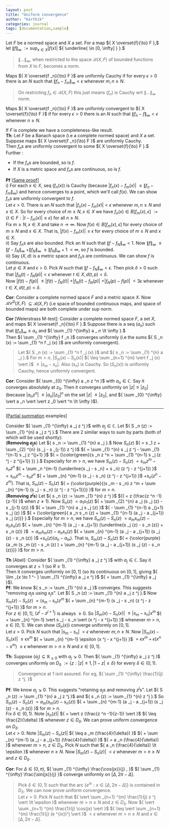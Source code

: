 ```yaml
---
layout: post
title: "Uniform convergence"
author: "Karthik"
categories: journal
tags: [documentation,sample]
---
```


Let ${ F }$ be a normed space and ${ X }$ a set. For a map ${ X \overset{f}{\to} F },$ let ${ \lVert f \rVert _{\infty}  }$ ${ := \sup _{ x \in X} \vert f (x) \vert }$ ${ \underline{ \in [0, \infty] } }.$   
> ${ \lVert \ldots \rVert _{\infty}, }$ when restricted to the space ${ \mathcal{B}(X, F) }$ of bounded functions from ${ X }$ to ${ F, }$ becomes a norm. 

Maps ${ X \overset{f _n}{\to} F }$ are uniformly Cauchy if for every ${ \epsilon \gt 0 }$ there is an ${ N }$ such that ${ \lVert f _n - f _m \rVert _{\infty} \lt \epsilon }$ whenever ${ m, n \geq N }.$   
> On restricting ${ f _n \in \mathcal{B}(X, F) }$ this just means ${ (f _n) }$ is Cauchy wrt ${ \lVert \ldots \rVert _{\infty} }$ norm. 

Maps ${ X \overset{f _n}{\to} F }$ are uniformly convergent to ${ X \overset{f}{\to} F }$ if for every ${ \epsilon \gt 0 }$ there is an ${ N }$ such that ${ \lVert f _n - f \rVert _{\infty} \lt \epsilon }$ whenever ${ n \geq N }.$ 

If ${ F }$ is complete we have a completeness-like result.     
**Th**: Let ${ F }$ be a Banach space (i.e a complete normed space) and ${ X }$ a set. Suppose maps ${ X \overset{f _n}{\to} F }$ are uniformly Cauchy.   
Then ${ f _n }$s are uniformly convergent to some ${ X \overset{f}{\to} F }.$ Further :   
* If the ${ f _n }$s are bounded, so is ${ f }.$ 
* If ${ X }$ is a metric space and ${ f _n }$s are continuous, so is ${ f }.$   

**Pf** [[Same proof](https://bvenkatakarthik.github.io/NormsC01)]    
i) For each ${ x \in X },$ seq ${ (f _n (x)) }$ is Cauchy (because ${ \vert f _n (x) - f _ m (x) \vert }$ ${ \leq \lVert f _n - f _m \rVert _{\infty} }$) and hence converges to a point, which we'll call ${ f(x) }.$ We can show ${ f _n }$s are uniformly convergent to ${ f }.$   
Let ${ \epsilon \gt 0 }.$ There is an ${ N }$ such that ${ \vert f _n (x) - f _m (x) \vert \lt \epsilon }$ whenever ${ m, n \geq N }$ and ${ x \in X }.$ So for every choice of ${ m \geq N, x \in X }$ we have ${ f _n (x) \in B[f _m (x), \epsilon] }$ ${ := \lbrace t \in F : \vert t - f _m (x) \vert \leq \epsilon \rbrace }$ for all ${ n \geq N }.$   
Fix ${ m \geq N, x \in X }$ and take ${ n \to \infty.}$ Now ${ f (x) \in B[f _m (x), \epsilon] }$ for every choice of ${ m \geq N }$ and ${ x \in X }.$ That is, ${ \vert f(x) - f _m (x) \vert \leq \epsilon }$ for every choice of ${ m \geq N }$ and ${ x \in X }.$   
ii) Say ${ f _n }$s are also bounded. Pick an ${ N }$ such that ${ \lVert f - f _N \rVert _{\infty} \lt 1 }.$ Now ${ \lVert f \rVert _{\infty} }$ ${ \leq \lVert f - f _N \rVert _{\infty} }$ ${ + \lVert f _N \rVert _{\infty} }$ ${ \leq \lVert f _N \rVert _{\infty} + 1 }$ ${ \lt \infty },$ so ${ f }$ is bounded.   
iii) Say ${ (X,d) }$ is a metric space and ${ f _n }$s are continuous. We can show ${ f }$ is continuous.   
Let ${ p \in X }$ and ${ \epsilon \gt 0 }.$ Pick ${ N }$ such that ${ \lVert f - f _N \rVert _{\infty} \lt \epsilon  }.$ Then pick ${ \delta \gt 0 }$ such that ${ \vert f _N (t) - f _N (p) \vert  \lt \epsilon }$ whenever ${ t \in X, d(t,p) \lt \delta }.$   
Now ${ \vert f (t) - f(p) \vert }$ ${ \leq \vert f (t) - f _N (t) \vert }$ ${ + \vert f _N (t) - f _N (p) \vert }$ ${  + \vert f _N (p) - f (p) \vert }$ ${ \lt 3\epsilon }$ whenever ${ t \in X, d(t,p) \lt \delta }.$ 

**Cor**: Consider a complete normed space ${ F }$ and a metric space ${ X }.$ Now ${ \mathcal{BC} ^{0} (X, F) }$ ${ \subseteq \mathcal{B}(X,F) }$ (i.e space of bounded continuous maps, and space of bounded maps) are both complete under sup norm.  

**Cor** [Weierstrass M-test]: Consider a complete normed space ${ F },$ a set ${ X },$ and maps ${ X \overset{f _n}{\to} F }.$ Suppose there is a seq ${ (a _n) }$ such that ${ \lVert f _n \rVert _{\infty} \leq a _n }$ and ${ \sum _{1} ^{\infty} a _ n \lt \infty }.$   
Then ${ \sum _{1} ^{\infty} f _n }$ converges uniformly (i.e the sums ${ S _n (x) := \sum _{1} ^n f _j (x) }$ are uniformly convergent).   
> Let ${ S _n (x) := \sum _{1} ^n f _j (x) }$ and ${ s _n := \sum _{1} ^{n} a _j }.$ For ${ m \gt n ,}$ ${ \vert S _m (x) - S _n (x) \vert }$ ${ \leq \sum _{n+1} ^{m} \vert f _j (x) \vert }$ ${ \leq \vert s _m - s _n \vert }.$ Also ${ (s _n) }$ is Cauchy. So ${ (S _n (x)) }$ is uniformly Cauchy, hence uniformly convergent.  

**Cor**: Consider ${ \sum _{0} ^{\infty} a _n z ^n }$ with ${ a _n \in \mathbb{C} }.$ Say it converges absolutely at ${ z _0 }.$ Then it converges uniformly on ${ \vert z \vert \leq \vert z _0 \vert }$ (because ${ \vert a _n z ^n \vert }$ ${ \leq \vert a _n \vert \vert  z _0 \vert ^n }$ on the set ${ \vert z \vert }$ ${ \leq \vert  z _0 \vert },$ and ${ \sum _{0} ^{\infty} \vert a _n \vert \vert z _0 \vert ^n \lt \infty }$). 

---

[[Partial summation](https://bvenkatakarthik.github.io/PartialSummation) examples]  

Consider ${ \sum _{1} ^{\infty} a _j z ^j }$ with ${ a _j \in \mathbb{C} }.$ Let ${ S _n (z) := \sum _{1} ^{n} a _j z ^j }.$ There are ${ 2 }$ similar ways to sum by parts (both of which will be used shortly):    
(**Removing ${ a _j }$s**) Let ${ s _n := \sum _{1} ^{n} a _j }.$ Now ${ S _n (z) }$ ${ = s _1 z + \sum _{2} ^{n} (s _j - s _{j-1}) z ^j }$ ${ = \sum _{1} ^{n} s _j z ^j - \sum _{1} ^{n-1} s _j z ^{j+1} }$ ${ = {\color{green}{s _n z ^n + \sum _{1} ^{n-1} s _j (z ^j - z ^{j+1}) }}  }.$ Especially for ${ m \gt n },$ we have ${ S _m (z) - S _n (z) }$ ${ = s _m z ^m - s _n z ^n }$ ${ + \sum _n ^{m-1} (\underline{s _j - s _n} + s _n) (z ^j - z ^{j+1}) }$ ${ = s _m z ^m - s _n z ^n }$ ${ + \sum _{n} ^{m-1} (s _j - s _n) (z ^j - z ^{j+1}) }$ ${ + s _n (z ^n - z ^m) }.$ That is, ${ S _m (z) - S _n (z) }$ ${ = {\color{purple}{(s _m - s _n) z ^m + \sum _{n} ^{m-1} (s _j - s _n) (z ^j - z ^{j+1})}}  }$ for ${ m \gt n }.$       
(**Removing ${ z ^j }$s**) Let ${ s _n (z) := \sum _{1} ^{n} z ^j }$ ${( = z (\frac{z ^n -1}{z-1}) }$ when ${ z \neq 1 ) }.$ Now ${ S _n (z) }$ ${ = a _1 s _1 (z) }$ ${ + \sum _{2} ^{n} a _j (s _j (z) - s _{j-1} (z)) }$ ${ = \sum _{1} ^{n} a _j s _j (z) }$ ${ - \sum _{1} ^{n-1} a _{j+1} s _j (z)  }$ ${ = {\color{green}{ a _n s _n (z) + \sum _{1} ^{n-1} (a _j - a _{j+1}) s _j (z)}}  }.$ Especially for ${ m \gt n ,}$ we have ${ S _m (z) - S _n (z) }$ ${ = a _m s _m (z) - a _n s _n (z) }$ ${ + \sum _{n} ^{m-1} (a _j - a _{j+1}) (\underline{s _j (z) - s _n (z)} + s _n (z)) }$ ${ = a _m s _m (z) - a _n s _n (z)  }$ ${ + \sum _{n} ^{m-1} (a _j - a _{j+1}) (s _j (z) - s _n (z)) }$ ${ + s _n (z) (a _n - a _m) }.$ That is, ${ S _m (z) - S _n (z)  }$ ${ = {\color{purple}{a _m (s _m (z) - s _n (z) ) + \sum _{n} ^{m-1} (a _j - a _{j+1}) (s _j (z) - s _n (z))}} }$ for ${ m \gt n }.$ 

**Th** [Abel]: Consider ${ \sum _{1} ^{\infty} a _j z ^j }$ with ${ a _j \in \mathbb{C} }.$ Say it converges at ${ z = 1 }$ (so ${ R \geq 1 }$).   
Then it converges uniformly on ${ [0,1] }$ (so its continuous on ${ [0,1] },$ giving ${ \lim _{x \to 1 ^-  } \sum _{1} ^{\infty} a _j x ^j }$ ${ = \sum _{1} ^{\infty} a _j }$).   
**Pf**: We know ${ s _n := \sum _{1} ^{n} a _j }$ converges. This suggests "removing ${ a _j }$s using ${ s _j }$s". Let ${ S _n (z) := \sum _{1} ^{n} a _j z ^j }.$ Now ${ S _m (z) - S _n (z) }$ ${ = (s _m - s _n) z ^m }$ ${ + \sum _{n} ^{m-1} (s _j - s _n) (z ^j - z ^{j+1}) }$ for ${ m \gt n }.$   
For ${ z \in [0,1] },$ ${ (z ^j - z ^{j+1}) }$ is always ${ \geq 0 }.$ So ${ \vert S _m (x) - S _n (x) \vert }$ ${ \leq \vert s _m - s _n \vert x ^m }$ ${ + \sum _{n} ^{m-1} \vert s _j - s _n \vert (x ^j - x ^{j+1}) }$ whenever ${ m \gt n, }$ ${ x \in [0,1] }.$ We can show ${ (S _n (x)) }$ converge uniformly on ${ [0,1] }.$   
Let ${ \epsilon \gt 0 }.$ Pick ${ N }$ such that ${ \vert s _m - s _n \vert }$ ${ \lt \epsilon }$ whenever ${ m,n \geq N }.$ Now ${ \vert S _m (x) - S _n (x) \vert }$ ${ \leq \epsilon x ^m  }$ ${ + \sum _{n} ^{m-1} \epsilon (x ^j - x ^{j+1}) }$ ${ = \epsilon x ^m + \epsilon (x ^n - x ^m)  }$ ${ \leq  \epsilon }$ whenever ${ m \gt n \geq N }$ and ${ x \in [0,1] }.$ 

**Th**: Suppose ${ (a _j) \subseteq \mathbb{R} _{\geq 0} }$ with ${ a _j \searrow 0 }.$ Then ${ \sum _{1} ^{\infty} a _j z ^j }$ converges uniformly on ${ D _{\delta} }$ ${ := \lbrace z : \vert z \vert \leq 1, \vert 1-z \vert \geq \delta \rbrace }$ for every ${ \delta \in (0,1) }.$   
> Convergence at ${ 1 }$ isnt assured. For eg, ${ \sum _{1} ^{\infty} \frac{1}{j} z ^j. }$ 

**Pf**: We know ${ a _j \searrow 0 . }$ This suggests "retaining ${ a _j }$s and removing ${ z ^j }$s". Let ${ S _n (z) := \sum _{1} ^{n} a _j z ^j }$ and ${ s _n (z) := \sum _{1} ^{n} z ^j }.$ So ${ S _m (z) - S _n (z) }$ ${ = a _m (s _m (z) - s _n (z) ) }$ ${ + \sum _{n} ^{m-1} (a _j - a _{j+1}) (s _j (z) - s _n (z)) }$ for ${ m \gt n }.$   
Fix ${ \delta \in (0,1) }.$ Note ${ \vert s _n (z) \vert }$ ${ = \vert z (\frac{z ^n -1}{z-1}) \vert }$ ${ \leq \frac{2}{\delta} }$ whenever ${ z \in D _{\delta} }.$ We can prove uniform convergence on ${ D _{\delta} }.$   
Let ${ \epsilon \gt 0 }.$ Note ${ \vert S _m (z) - S _n (z) \vert }$ ${ \leq a _m (\frac{4}{\delta}) }$ ${ + \sum _{n} ^{m-1} (a _j - a _{j+1}) (\frac{4}{\delta}) }$ ${ = a _n (\frac{4}{\delta}) }$ whenever ${ m \gt n, }$ ${ z \in D _{\delta} }.$ Pick ${ N }$ such that ${ a _n (\frac{4}{\delta}) \lt \epsilon }$ whenever ${ n \geq N }.$ Now ${ \vert S _m (z) - S _n (z) \vert }$ ${ \lt \epsilon }$ whenever ${ m \gt n \geq N }$ and ${ z \in D _{\delta} }.$ 

**Cor**: For ${ \Delta \in (0, \pi) },$ ${ \sum _{1} ^{\infty} \frac{\cos(jx)}{j} , }$ ${ \sum _{1} ^{\infty} \frac{\sin(jx)}{j} }$ converge uniformly on ${ [\Delta, 2\pi - \Delta] }.$   
> Pick ${ \delta \in (0,1) }$ such that the arc ${ \lbrace e ^{ix} : x \in [\Delta, 2\pi - \Delta] \rbrace }$ is contained in ${ D _{\delta} }.$ We can now prove uniform convergence.    
> Let ${ \epsilon \gt 0 }.$ Pick ${ N }$ such that ${ \vert \sum _{n+1} ^{m} \frac{1}{j} z ^j \vert \lt \epsilon }$ whenever ${ m \gt n \geq N }$ and ${ z \in D _{\delta} }.$ Now ${ \vert \sum _{n+1} ^{m} \frac{1}{j} \cos(jx)  \vert }$ ${ \leq \vert \sum _{n+1} ^{m} \frac{1}{j} (e ^{ix})^j \vert  }$ ${ \lt \epsilon }$ whenever ${ m \gt n \geq N }$ and ${ x \in [\Delta, 2\pi - \Delta] }.$ 

